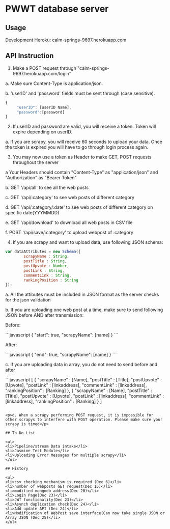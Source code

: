 # PWWT database server

## Usage
Development Heroku: calm-springs-9697.herokuapp.com

## API Instruction
1. Make a POST request through "calm-springs-9697.herokuapp.com/login"
<p>a. Make sure Content-Type is application/json.</p>
<p>b. 'userID' and 'password' fields must be sent through (case sensitive).</p>

```javascript
{
     "userID": [userID Name], 
     "password":[password]
}
```

2. If userID and password are valid, you will receive a token. Token will expire depending on userID.
<p>a. If you are scrapy, you will receive 60 seconds to upload your data. Once the token is expired you will have to go through login process again.</p>

3. You may now use a token as Header to make GET, POST requests throughout the server
<p>a Your Headers should contain "Content-Type" as "application/json" and "Authorization" as "Bearer Token"</p>
<p>b. GET '/api/all' to see all the web posts</p>
<p>c. GET '/api/:category' to see web posts of different category</p>
<p>d. GET '/api/:category/:date' to see web posts of different category on specific date(YYYMMDD)</p>
<p>e. GET '/api/download' to download all web posts in CSV file</p>
<p>f. POST '/api/save/:category' to upload webpost of :category</p>

4. If you are scrapy and want to upload data, use following JSON schema:
```javascript
var dataAttributes = new Schema({
        scrapyName : String,
		postTitle : String,
		postUpvote : Number,
		postLink : String,
		commentLink : String,
		rankingPosition : String
});
```
<p>a. All the attibutes must be included in JSON format as the server checks for the json validation</p>
<p>b. If you are uploading one web post at a time, make sure to send following JSON before AND after transmission:</p>
<p>Before:</p>
```javascript
{
    "start": true,
    "scrapyName": [name]
}
```
<p>After:</p>
```javascript
{
    "end": true,
    "scrapyName": [name]
}
```
<p>c. If you are uploading data in array, you do not need to send before and after</p>
```javascript
[
    {
        "scrapyName" : [Name],
		"postTitle" : [Title],
		"postUpvote" : [Upvote],
		"postLink" : [linkaddress],
		"commentLink" : [linkaddress],
		"rankingPosition" : [Ranking]
    },
    {
        "scrapyName" : [Name],
		"postTitle" : [Title],
		"postUpvote" : [Upvote],
		"postLink" : [linkaddress],
		"commentLink" : [linkaddress],
		"rankingPosition" : [Ranking]
    }
]

```

<p>d. When a scrapy performing POST request, it is impossible for other scrapys to interfere with POST operation. Please make sure your scrapy is timed</p>

## To Do List

<ul>
<li>Pipeline/stream Data intake</li>
<li>Jasmine Test Module</li>
<li>Uploading Error Messages for multiple scrapy</li>
</ul>

## History

<ul>
<li>csv checking mechanism is required (Dec 6)</li>
<li>number of webposts GET request(Dec 15)</li>
<li>modified mongodb address(Dec 20)</li>
<li>Login Page(Dec 23)</li>
<li>JWT functionality(Dec 23)</li>
<li>Asynch duplication check(Dec 24)</li>
<li>Add update API (Dec 24)</li>
<li>Modification of WebPost save interface(Can now take single JSON or Array JSON (Dec 25)</li>
</ul>

